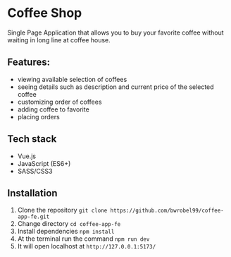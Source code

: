 # Coffee Shop
Single Page Application that allows you to buy your favorite coffee without waiting in long line at coffee house.

## Features:
- viewing available selection of coffees
- seeing details such as description and current price of the selected coffee
- customizing order of coffees
- adding coffee to favorite
- placing orders

## Tech stack
- Vue.js
- JavaScript (ES6+)
- SASS/CSS3

## Installation
1. Clone the repository `git clone https://github.com/bwrobel99/coffee-app-fe.git`
2. Change directory `cd coffee-app-fe`
3. Install dependencies `npm install`
4. At the terminal run the command `npm run dev`
5. It will open localhost at `http://127.0.0.1:5173/`

